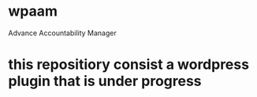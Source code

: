 # wpaam
Advance Accountability Manager
# this repositiory consist a wordpress plugin that is under progress
